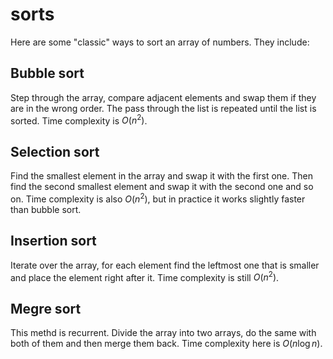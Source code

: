 # sorts

Here are some "classic" ways to sort an array of numbers. They include:

## Bubble sort

Step through the array, compare adjacent elements and swap them if they are in the wrong order. The pass through the list is repeated until the list is sorted. Time complexity is $O(n^2)$.

## Selection sort

Find the smallest element in the array and swap it with the first one. Then find the second smallest element and swap it with the second one and so on. Time complexity is also $O(n^2)$, but in practice it works slightly faster than bubble sort.

## Insertion sort

Iterate over the array, for each element find the leftmost one that is smaller and place the element right after it. Time complexity is still $O(n^2)$.

## Megre sort

This methd is recurrent. Divide the array into two arrays, do the same with both of them and then merge them back. Time complexity here is $O(n\log n)$.

